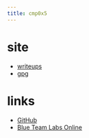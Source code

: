 ```yaml
---
title: cmp0x5
---
```


# site
- [writeups](/blogs/test.md)
- [gpg](./assets/cmp0x5.asc)

# links
- [GitHub](https://github.com/cmp0x5)
- [Blue Team Labs Online](https://blueteamlabs.online/public/user/08135998a2656a4da8fa1e)